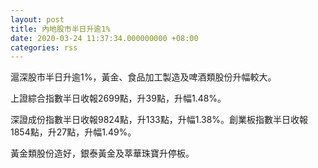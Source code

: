 ```yaml
---
layout: post
title: 內地股市半日升逾1%
date: 2020-03-24 11:37:34.000000000 +08:00
categories: rss
---
```


滬深股市半日升逾1%，黃金、食品加工製造及啤酒類股份升幅較大。

上證綜合指數半日收報2699點，升39點，升幅1.48%。

深證成份指數半日收報9824點，升133點，升幅1.38%。創業板指數半日收報1854點，升27點，升幅1.49%。

黃金類股份造好，銀泰黃金及萃華珠寶升停板。
